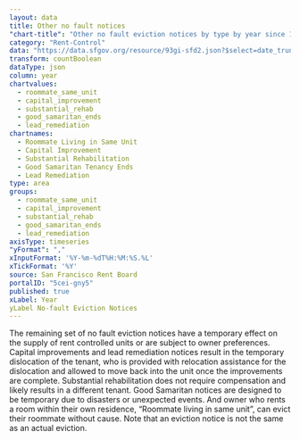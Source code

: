 ```yaml
---
layout: data
title: Other no fault notices
"chart-title": "Other no fault eviction notices by type by year since 1997"
category: "Rent-Control"
data: "https://data.sfgov.org/resource/93gi-sfd2.json?$select=date_trunc_y(file_date)+as+year,lead_remediation,good_samaritan_ends,substantial_rehab,roommate_same_unit,capital_improvement&$order=year&$limit=50000"
transform: countBoolean
dataType: json
column: year
chartvalues:
  - roommate_same_unit
  - capital_improvement
  - substantial_rehab
  - good_samaritan_ends
  - lead_remediation
chartnames:
  - Roommate Living in Same Unit
  - Capital Improvement
  - Substantial Rehabilitation
  - Good Samaritan Tenancy Ends
  - Lead Remediation
type: area
groups:
  - roommate_same_unit
  - capital_improvement
  - substantial_rehab
  - good_samaritan_ends
  - lead_remediation
axisType: timeseries
"yFormat": ","
xInputFormat: '%Y-%m-%dT%H:%M:%S.%L'
xTickFormat: '%Y'
source: San Francisco Rent Board
portalID: "5cei-gny5"
published: true
xLabel: Year
yLabel No-fault Eviction Notices
---
```


The remaining set of no fault eviction notices have a temporary effect on the supply of rent controlled units or are subject to owner preferences. Capital improvements and lead remediation notices result in the temporary dislocation of the tenant, who is provided with relocation assistance for the dislocation and allowed to move back into the unit once the improvements are complete. Substantial rehabilitation does not require compensation and likely results in a different tenant. Good Samaritan notices are designed to be temporary due to disasters or unexpected events. And owner who rents a room within their own residence, “Roommate living in same unit”, can evict their roommate without cause. Note that an eviction notice is not the same as an actual eviction.